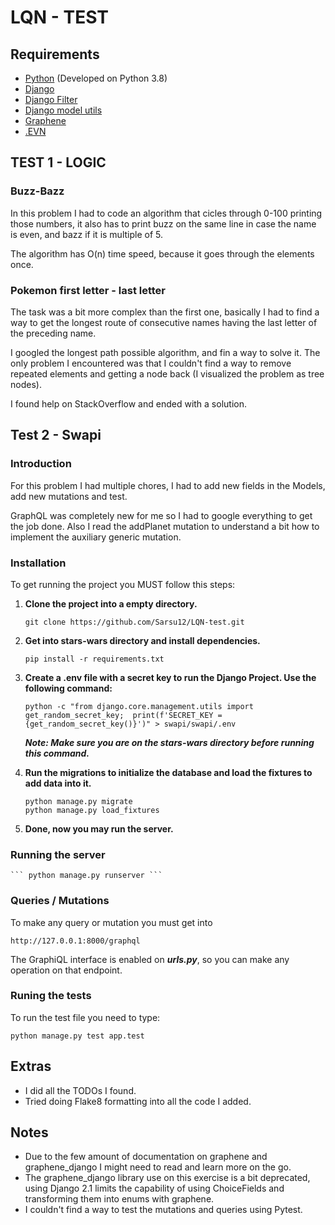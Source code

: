 # LQN - TEST

## Requirements

* [Python](https://www.python.org/) (Developed on Python 3.8)
* [Django](https://github.com/django/django)
* [Django Filter](https://github.com/carltongibson/django-filter)
* [Django model utils](https://github.com/jazzband/django-model-utils)
* [Graphene](https://github.com/graphql-python/graphene-django)
* [.EVN](https://github.com/theskumar/python-dotenv)

## TEST 1 - LOGIC

### Buzz-Bazz

In this problem I had to code an algorithm that cicles through 0-100 printing those numbers, it also has to print buzz on the same line in case the name is even, and bazz if it is multiple of 5.

The algorithm has O(n) time speed, because it goes through the elements once.

### Pokemon first letter - last letter

The task was a bit more complex than the first one, basically I had to find a way to get the longest route of consecutive names having the last letter of the preceding name.

I googled the longest path possible algorithm, and fin a way to solve it. The only problem I encountered was that I couldn't find a way to remove repeated elements and getting a node back (I visualized the problem as tree nodes).

I found help on StackOverflow and ended with a solution.

## Test 2 - Swapi

### Introduction

For this problem I had multiple chores, I had to add new fields in the Models, add new mutations and test.

GraphQL was completely new for me so I had to google everything to get the job done. Also I read the addPlanet mutation to understand a bit how to implement the auxiliary generic mutation.

### Installation

To get running the project you MUST follow this steps:

1. **Clone the project into a empty directory.**

   ```
   git clone https://github.com/Sarsu12/LQN-test.git
   ```
2. **Get into stars-wars directory and install dependencies.**

   ```
   pip install -r requirements.txt
   ```
3. **Create a .env file with a secret key to run the Django Project. Use the following command:**

   ```
   python -c "from django.core.management.utils import get_random_secret_key;  print(f'SECRET_KEY = {get_random_secret_key()}')" > swapi/swapi/.env 
   ```

   ***Note: Make sure you are on the stars-wars directory before running this command.***
4. **Run the migrations to initialize the database and load the fixtures to add data into it.**

   ```
   python manage.py migrate
   python manage.py load_fixtures
   ```
5. **Done, now you may run the server.**

### Running the server

    ``` python manage.py runserver ```

### Queries / Mutations

To make any query or mutation you must get into

```
http://127.0.0.1:8000/graphql
```

The GraphiQL interface is enabled on ***urls.py***, so you can make any operation on that endpoint.

### Runing the tests

To run the test file you need to type:

```
python manage.py test app.test
```

## Extras

* I did all the TODOs I found.
* Tried doing Flake8 formatting into all the code I added.

## Notes

* Due to the few amount of documentation on graphene and graphene_django I might need to read and learn more on the go.
* The graphene_django library use on this exercise is a bit deprecated, using Django 2.1 limits the capability of using ChoiceFields and transforming them into enums with graphene.
* I couldn't find a way to test the mutations and queries using Pytest.
